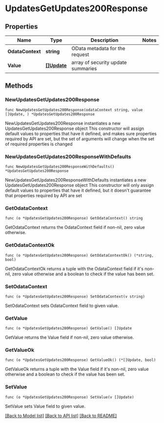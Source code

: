 # UpdatesGetUpdates200Response

## Properties

Name | Type | Description | Notes
------------ | ------------- | ------------- | -------------
**OdataContext** | **string** | OData metadata for the request | 
**Value** | [**[]Update**](Update.md) | array of security update summaries | 

## Methods

### NewUpdatesGetUpdates200Response

`func NewUpdatesGetUpdates200Response(odataContext string, value []Update, ) *UpdatesGetUpdates200Response`

NewUpdatesGetUpdates200Response instantiates a new UpdatesGetUpdates200Response object
This constructor will assign default values to properties that have it defined,
and makes sure properties required by API are set, but the set of arguments
will change when the set of required properties is changed

### NewUpdatesGetUpdates200ResponseWithDefaults

`func NewUpdatesGetUpdates200ResponseWithDefaults() *UpdatesGetUpdates200Response`

NewUpdatesGetUpdates200ResponseWithDefaults instantiates a new UpdatesGetUpdates200Response object
This constructor will only assign default values to properties that have it defined,
but it doesn't guarantee that properties required by API are set

### GetOdataContext

`func (o *UpdatesGetUpdates200Response) GetOdataContext() string`

GetOdataContext returns the OdataContext field if non-nil, zero value otherwise.

### GetOdataContextOk

`func (o *UpdatesGetUpdates200Response) GetOdataContextOk() (*string, bool)`

GetOdataContextOk returns a tuple with the OdataContext field if it's non-nil, zero value otherwise
and a boolean to check if the value has been set.

### SetOdataContext

`func (o *UpdatesGetUpdates200Response) SetOdataContext(v string)`

SetOdataContext sets OdataContext field to given value.


### GetValue

`func (o *UpdatesGetUpdates200Response) GetValue() []Update`

GetValue returns the Value field if non-nil, zero value otherwise.

### GetValueOk

`func (o *UpdatesGetUpdates200Response) GetValueOk() (*[]Update, bool)`

GetValueOk returns a tuple with the Value field if it's non-nil, zero value otherwise
and a boolean to check if the value has been set.

### SetValue

`func (o *UpdatesGetUpdates200Response) SetValue(v []Update)`

SetValue sets Value field to given value.



[[Back to Model list]](../README.md#documentation-for-models) [[Back to API list]](../README.md#documentation-for-api-endpoints) [[Back to README]](../README.md)


